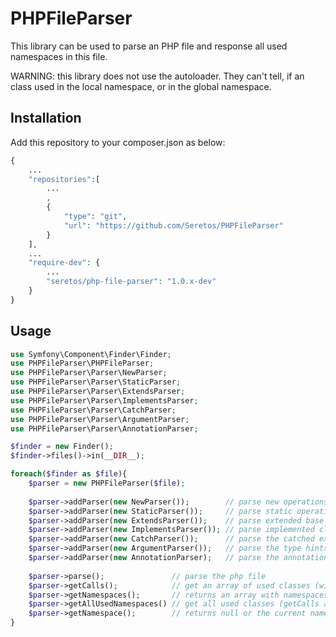PHPFileParser
=============

This library can be used to parse an PHP file and response all used namespaces
in this file.

WARNING: this library does not use the autoloader. They can't tell, if an class
used in the local namespace, or in the global namespace.

Installation
------------

Add this repository to your composer.json as below:
```php
{
    ...
    "repositories":[
        ...
        ,
        {
            "type": "git",
            "url": "https://github.com/Seretos/PHPFileParser"
        }
    ],
    ...
    "require-dev": {
        ...
        "seretos/php-file-parser": "1.0.x-dev"
    }
}
```

Usage
-----

```php
use Symfony\Component\Finder\Finder;
use PHPFileParser\PHPFileParser;
use PHPFileParser\Parser\NewParser;
use PHPFileParser\Parser\StaticParser;
use PHPFileParser\Parser\ExtendsParser;
use PHPFileParser\Parser\ImplementsParser;
use PHPFileParser\Parser\CatchParser;
use PHPFileParser\Parser\ArgumentParser;
use PHPFileParser\Parser\AnnotationParser;

$finder = new Finder();
$finder->files()->in(__DIR__);

foreach($finder as $file){
    $parser = new PHPFileParser($file);
    
    $parser->addParser(new NewParser());        // parse new operations like $var = new MyClass();
    $parser->addParser(new StaticParser());     // parse static operations like MyClass::class;
    $parser->addParser(new ExtendsParser());    // parse extended base classes
    $parser->addParser(new ImplementsParser()); // parse implemented class interfaces
    $parser->addParser(new CatchParser());      // parse the catched exception classes
    $parser->addParser(new ArgumentParser());   // parse the type hints in function arguments
    $parser->addParser(new AnnotationParser);   // parse the annotation type declarations
    
    $parser->parse();               // parse the php file
    $parser->getCalls();            // get an array of used classes (with fully qualified namespace)
    $parser->getNamespaces();       // returns an array with namespaces. every item has an 'use' and an 'alias' key
    $parser->getAllUsedNamespaces() // get all used classes (getCalls and getAnnotationCalls) and remove all doubles
    $parser->getNamespace();        // returns null or the current namespace
}
```